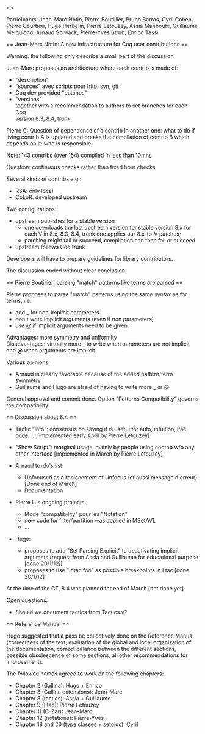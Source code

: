 <<TableOfContents>>

Participants: Jean-Marc Notin, Pierre Boutillier, Bruno Barras, Cyril Cohen, Pierre Courtieu, Hugo Herbelin, Pierre Letouzey, Assia Mahboubi, Guillaume Melquiond, Arnaud Spiwack, Pierre-Yves Strub, Enrico Tassi                                                                    


== Jean-Marc Notin: A new infrastructure for Coq user contributions ==

Warning: the following only describe a small part of the discussion
                                                                                                                                  
Jean-Marc proposes an architecture where each contrib is made of:                                                                 
 * "description"                                                                                                                   
 * "sources" avec scripts pour http, svn, git                                                                                      
 * Coq dev provided "patches"                                                                                                      
 * "versions"                                                                                                                      
together with a recommendation to authors to set branches for each Coq                                                            
version 8.3, 8.4, trunk                                                                                                           
                                                                                                                                  
Pierre C: Question of dependence of a contrib in another one: what to do if living contrib A is updated and breaks the compilation of contrib B which depends on it: who is responsible                                                                            
                                                                                                                                  
Note: 143 contribs (over 154) compiled in less than 10mns                                                                         
                                                                                                                                  
Question: continuous checks rather than fixed hour checks                                                                         
                                                                                                                                  
Several kinds of contribs e.g.:                                                                                                   
 * RSA: only local                                                                                                                 
 * CoLoR: developed upstream                                                                                                       
                                                                                                                                  
Two configurations:                                                                                                               
 * upstream publishes for a stable version                                                                                         
   * one downloads the last upstream version for stable version 8.x for each V in 8.x, 8.3, 8.4, trunk one applies our 8.x-to-V patches;                                                          
   * patching might fail or succeed, compilation can then fail or succeed                                                          
 * upstream follows Coq trunk                                                                                                      
                                                                                                                                  
Developers will have to prepare guidelines for library contributors.      

The discussion ended without clear conclusion.                                                                                         

== Pierre Boutillier: parsing "match" patterns like terms are parsed ==
                                                                                                                                  
Pierre proposes to parse "match" patterns using the same syntax as for terms, i.e.                                                
 * add _ for non-implicit parameters                                                                                               
 * don't write implicit arguments (even if non parameters)                                                                         
 * use @ if implicit arguments need to be given.                                                                                   
                                                                                                                                  
Advantages: more symmetry and uniformity                                                                                          
Disadvantages: virtually more _ to write when parameters are not implicit and @ when arguments are implicit                                                                                      
                                                                                                                                  
Various opinions:                                                                                                                 
 * Arnaud is clearly favorable because of the added pattern/term symmetry                                                          
 * Guillaume and Hugo are afraid of having to write more _ or @                                                                    
                                                                                                                                  
General approval and commit done. Option "Patterns Compatibility" governs the compatibility.                                                                                                        

== Discussion about 8.4 ==
                                                                                                                                  
 * Tactic "info": consensus on saying it is useful for auto, intuition, ltac code, ... [implemented early April by Pierre Letouzey]                                                                                    
 * "Show Script": marginal usage, mainly by people using coqtop w/o any other interface   [implemented in March by Pierre Letouzey]                                                                                       
                                                                                                                                  
 * Arnaud to-do's list:                                                                                                            
   * Unfocused as a replacement of Unfocus (cf aussi message d'erreur) [Done end of March]                                                            
   * Documentation                                                                                                                 
                                                                                                                                  
 * Pierre L.'s ongoing projects:                                                                                                     
   * Mode "compatibility" pour les "Notation"                                                                                      
   * new code for filter/partition was applied in MSetAVL                                                                          
   * ...                                                                                                                           
                                                                                                                                  
 * Hugo:                                                                                                                           
   * proposes to add "Set Parsing Explicit" to deactivating implicit argumets (request from Assia and Guillaume for educational purpose [done 20/1/12])                                                       
   * proposes to use "idtac foo" as possible breakpoints in Ltac [done 20/1/12]                                                    
                                                                                                                                  
At the time of the GT, 8.4 was planned for end of March [not done yet]                                                            
                                                                                                                                  
Open questions:                                                                                                                   
                                                                                                                                  
 * Should we document tactics from Tactics.v?      

== Reference Manual ==

Hugo suggested that a pass be collectively done on the Reference Manual (correctness of the text, evaluation of the global and local organization of the 
documentation, correct balance between the different sections, possible obsolescence of some sections, all other recommendations for improvement).                                                                                                                     
                                                                                                                                  
The followed names agreed to work on the following chapters:                                                                      
                                                                                                                                  
 * Chapter 2 (Gallina): Hugo + Enrico                                                                                                
 * Chapter 3 (Gallina extensions): Jean-Marc                                                                                         
 * Chapter 8 (tactics): Assia + Guillaume                                                                                            
 * Chapter 9 (Ltac): Pierre Letouzey                                                                                                 
 * Chapter 11 (C-Zar): Jean-Marc                                                                                                     
 * Chapter 12 (notations): Pierre-Yves                                                                                               
 * Chapter 18 and 20 (type classes + setoids): Cyril                                                                                 
